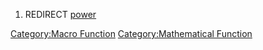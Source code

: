 1.  REDIRECT [power](power "wikilink")

[Category:Macro Function](Category:Macro_Function "wikilink")
[Category:Mathematical
Function](Category:Mathematical_Function "wikilink")